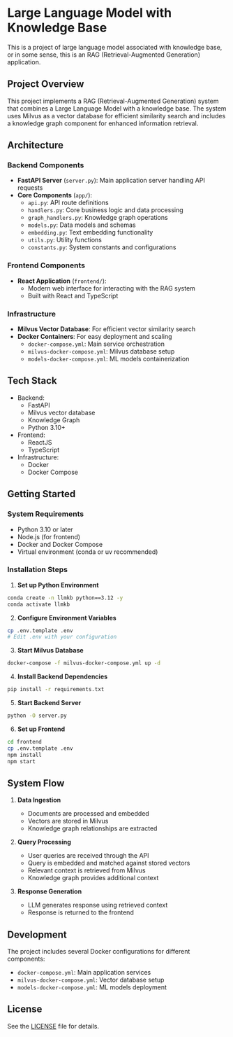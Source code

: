 # Large Language Model with Knowledge Base

This is a project of large language model associated with knowledge base, or in some sense, this is
an RAG (Retrieval-Augmented Generation) application.

## Project Overview

This project implements a RAG (Retrieval-Augmented Generation) system that combines a Large Language Model with a knowledge base. The system uses Milvus as a vector database for efficient similarity search and includes a knowledge graph component for enhanced information retrieval.

## Architecture

### Backend Components
- **FastAPI Server** (`server.py`): Main application server handling API requests
- **Core Components** (`app/`):
  - `api.py`: API route definitions
  - `handlers.py`: Core business logic and data processing
  - `graph_handlers.py`: Knowledge graph operations
  - `models.py`: Data models and schemas
  - `embedding.py`: Text embedding functionality
  - `utils.py`: Utility functions
  - `constants.py`: System constants and configurations

### Frontend Components
- **React Application** (`frontend/`):
  - Modern web interface for interacting with the RAG system
  - Built with React and TypeScript

### Infrastructure
- **Milvus Vector Database**: For efficient vector similarity search
- **Docker Containers**: For easy deployment and scaling
  - `docker-compose.yml`: Main service orchestration
  - `milvus-docker-compose.yml`: Milvus database setup
  - `models-docker-compose.yml`: ML models containerization

## Tech Stack
- Backend:
  - FastAPI
  - Milvus vector database
  - Knowledge Graph
  - Python 3.10+
- Frontend:
  - ReactJS
  - TypeScript
- Infrastructure:
  - Docker
  - Docker Compose

## Getting Started

### System Requirements
- Python 3.10 or later
- Node.js (for frontend)
- Docker and Docker Compose
- Virtual environment (conda or uv recommended)

### Installation Steps

1. **Set up Python Environment**
```bash
conda create -n llmkb python==3.12 -y
conda activate llmkb
```

2. **Configure Environment Variables**
```bash
cp .env.template .env
# Edit .env with your configuration
```

3. **Start Milvus Database**
```bash
docker-compose -f milvus-docker-compose.yml up -d
```

4. **Install Backend Dependencies**
```bash
pip install -r requirements.txt
```

5. **Start Backend Server**
```bash
python -O server.py
```

6. **Set up Frontend**
```bash
cd frontend
cp .env.template .env
npm install
npm start
```

## System Flow

1. **Data Ingestion**
   - Documents are processed and embedded
   - Vectors are stored in Milvus
   - Knowledge graph relationships are extracted

2. **Query Processing**
   - User queries are received through the API
   - Query is embedded and matched against stored vectors
   - Relevant context is retrieved from Milvus
   - Knowledge graph provides additional context

3. **Response Generation**
   - LLM generates response using retrieved context
   - Response is returned to the frontend

## Development

The project includes several Docker configurations for different components:
- `docker-compose.yml`: Main application services
- `milvus-docker-compose.yml`: Vector database setup
- `models-docker-compose.yml`: ML models deployment

## License

See the [LICENSE](LICENSE) file for details.

